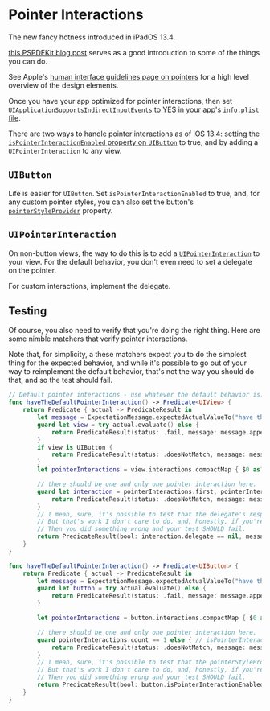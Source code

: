 # Pointer Interactions

The new fancy hotness introduced in iPadOS 13.4.

[this PSPDFKit blog post](https://pspdfkit.com/blog/2020/supporting-pointer-interactions/) serves as a good introduction to some of the things you can do.

See Apple's [human interface guidelines page on pointers](https://developer.apple.com/design/human-interface-guidelines/ios/user-interaction/pointers/) for a high level overview of the design elements.

Once you have your app optimized for pointer interactions, then set [`UIApplicationSupportsIndirectInputEvents` to YES in your app's `info.plist` file](https://developer.apple.com/documentation/bundleresources/information_property_list/uiapplicationsupportsindirectinputevents).

There are two ways to handle pointer interactions as of iOS 13.4: setting the [`isPointerInteractionEnabled` property on `UIButton`](https://developer.apple.com/documentation/uikit/uibutton/3538957-ispointerinteractionenabled) to true, and by adding a `UIPointerInteraction` to any view.

## `UIButton`

Life is easier for `UIButton`. Set `isPointerInteractionEnabled` to true, and, for any custom pointer styles, you can also set the button's [`pointerStyleProvider`](https://developer.apple.com/documentation/uikit/uibutton/3543887-pointerstyleprovider) property.

## `UIPointerInteraction`

On non-button views, the way to do this is to add a [`UIPointerInteraction`](https://developer.apple.com/documentation/uikit/uipointerinteraction) to your view. For the default behavior, you don't even need to set a delegate on the pointer.

For custom interactions, implement the delegate.

## Testing

Of course, you also need to verify that you're doing the right thing. Here are some nimble matchers that verify pointer interactions.

Note that, for simplicity, a these matchers expect you to do the simplest thing for the expected behavior, and while it's possible to go out of your way to reimplement the default behavior, that's not the way you should do that, and so the test should fail.

```swift
// Default pointer interactions - use whatever the default behavior is.
func haveTheDefaultPointerInteraction() -> Predicate<UIView> {
    return Predicate { actual -> PredicateResult in
        let message = ExpectationMessage.expectedActualValueTo("have the default pointer interaction")
        guard let view = try actual.evaluate() else {
            return PredicateResult(status: .fail, message: message.appendedBeNilHint())
        }
        if view is UIButton {
            return PredicateResult(status: .doesNotMatch, message: message.appended(details: "set `isPointerInteractionEnabled` to true to support the default pointer interaction on buttons"))
        }
        let pointerInteractions = view.interactions.compactMap { $0 as? UIPointerInteraction }

        // there should be one and only one pointer interaction here.
        guard let interaction = pointerInteractions.first, pointerInteractions.count == 1 else {
            return PredicateResult(status: .doesNotMatch, message: message)
        }
        // I mean, sure, it's possible to test that the delegate's responses returns the expected default values.
        // But that's work I don't care to do, and, honestly, if you're going to THAT much effort just for the default behavior
        // Then you did something wrong and your test SHOULD fail.
        return PredicateResult(bool: interaction.delegate == nil, message: message)
    }
}

func haveTheDefaultPointerInteraction() -> Predicate<UIButton> {
    return Predicate { actual -> PredicateResult in
        let message = ExpectationMessage.expectedActualValueTo("have the default pointer interaction")
        guard let button = try actual.evaluate() else {
            return PredicateResult(status: .fail, message: message.appendedBeNilHint())
        }

        let pointerInteractions = button.interactions.compactMap { $0 as? UIPointerInteraction }

        // there should be one and only one pointer interaction here.
        guard pointerInteractions.count == 1 else { // isPointerInteractionEnabled will add it's own UIPointerInteraction. This is still distinct from you the developer adding your own pointer interaction.
            return PredicateResult(status: .doesNotMatch, message: message.appended(details: "On buttons, it's easier to set `isPointerInteractionEnabled` to true. Use that for the default pointer interaction."))
        }
        // I mean, sure, it's possible to test that the pointerStyleProvider's responses returns the expected default values.
        // But that's work I don't care to do, and, honestly, if you're going to THAT much effort just for the default behavior
        // Then you did something wrong and your test SHOULD fail.
        return PredicateResult(bool: button.isPointerInteractionEnabled == true && button.pointerStyleProvider == nil, message: message)
    }
}
```

